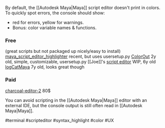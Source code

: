 By default, the [[Autodesk Maya|Maya]] script editor doesn't print in colors.
To quickly spot errors, the console should show:
- red for errors, yellow for warnings.
- Bonus: color variable names & functions.

### Free 
(great scripts but not packaged up nicely/easy to install)
[maya_script_editor_highlighter](https://github.com/martinlanton/maya_script_editor_highlighter) recent, but uses usersetup.py
[ColorOut](https://github.com/sowwic/ColorOut) 2y old, simple, customizable, usersetup.py
[[Joe]]'s [script editor](https://github.com/martinlanton/maya_script_editor_highlighter/blob/main/src/userSetup.py) WIP, 6y old
[logCatMaya](https://github.com/oglops/logcatMaya) 7y old, looks great though

### Paid
[charcoal-editor-2](https://zurbrigg.com/charcoal-editor-2) 80$

You can avoid scripting in the [[Autodesk Maya|Maya]] editor with an external IDE, but the console output is still often read in [[Autodesk Maya|Maya]].


#terminal #scripteditor #syntax_highlight #color #UX